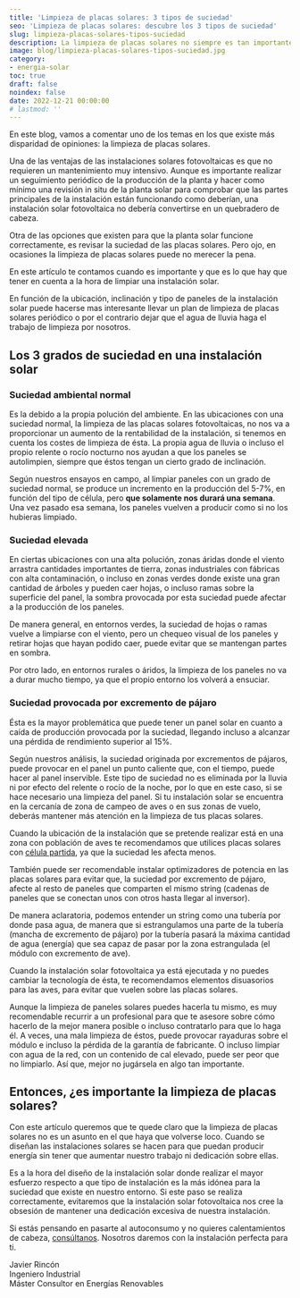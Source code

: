```yaml
---
title: 'Limpieza de placas solares: 3 tipos de suciedad'
seo: 'Limpieza de placas solares: descubre los 3 tipos de suciedad'
slug: limpieza-placas-solares-tipos-suciedad
description: La limpieza de placas solares no siempre es tan importante como parece. En este artículo te contamos cuando sí debes limpiar la instalación solar.
image: blog/limpieza-placas-solares-tipos-suciedad.jpg
category:
- energia-solar
toc: true
draft: false
noindex: false
date: 2022-12-21 00:00:00
# lastmod: ''
---
```

En este blog, vamos a comentar uno de los temas en los que existe más disparidad de opiniones: la limpieza de placas solares.

Una de las ventajas de las instalaciones solares fotovoltaicas es que no requieren un mantenimiento muy intensivo. Aunque es importante realizar un seguimiento periódico de la producción de la planta y hacer como mínimo una revisión in situ de la planta solar para comprobar que las partes principales de la instalación están funcionando como deberían, una instalación solar fotovoltaica no debería convertirse en un quebradero de cabeza.

Otra de las opciones que existen para que la planta solar funcione correctamente, es revisar la suciedad de las placas solares. Pero ojo, en ocasiones la limpieza de placas solares puede no merecer la pena.

En este artículo te contamos cuando es importante y que es lo que hay que tener en cuenta a la hora de limpiar una instalación solar.

En función de la ubicación, inclinación y tipo de paneles de la instalación solar puede hacerse mas interesante llevar un plan de limpieza de placas solares periódico o por el contrario dejar que el agua de lluvia haga el trabajo de limpieza por nosotros.

## Los 3 grados de suciedad en una instalación solar

### Suciedad ambiental normal

Es la debido a la propia polución del ambiente. En las ubicaciones con una suciedad normal, la limpieza de las placas solares fotovoltaicas, no nos va a proporcionar un aumento de la rentabilidad de la instalación, si tenemos en cuenta los costes de limpieza de ésta. La propia agua de lluvia o incluso el propio relente o rocío nocturno nos ayudan a que los paneles se autolimpien, siempre que éstos tengan un cierto grado de inclinación.

Según nuestros ensayos en campo, al limpiar paneles con un grado de suciedad normal, se produce un incremento en la producción del 5-7%, en función del tipo de célula, pero **que solamente nos durará una semana**. Una vez pasado esa semana, los paneles vuelven a producir como si no los hubieras limpiado.

### Suciedad elevada

En ciertas ubicaciones con una alta polución, zonas áridas donde el viento arrastra cantidades importantes de tierra, zonas industriales con fábricas con alta contaminación, o incluso en zonas verdes donde existe una gran cantidad de árboles y pueden caer hojas, o incluso ramas sobre la superficie del panel, la sombra provocada por esta suciedad puede afectar a la producción de los paneles.

De manera general, en entornos verdes, la suciedad de hojas o ramas vuelve a limpiarse con el viento, pero un chequeo visual de los paneles y retirar hojas que hayan podido caer, puede evitar que se mantengan partes en sombra.

Por otro lado, en entornos rurales o áridos, la limpieza de los paneles no va a durar mucho tiempo, ya que el propio entorno los volverá a ensuciar.

### Suciedad provocada por excremento de pájaro

Ésta es la mayor problemática que puede tener un panel solar en cuanto a caída de producción provocada por la suciedad, llegando incluso a alcanzar una pérdida de rendimiento superior al 15%.

Según nuestros análisis, la suciedad originada por excrementos de pájaros, puede provocar en el panel un punto caliente que, con el tiempo, puede hacer al panel inservible. Este tipo de suciedad no es eliminada por la lluvia ni por efecto del relente o rocío de la noche, por lo que en este caso, si se hace necesario una limpieza del panel. Si tu instalación solar se encuentra en la cercanía de zona de campeo de aves o en sus zonas de vuelo, deberás mantener más atención en la limpieza de tus placas solares.

Cuando la ubicación de la instalación que se pretende realizar está en una zona con población de aves te recomendamos que utilices placas solares con [célula partida](https://ecoinventos.com/que-es-la-tecnologia-celulas-partidas/), ya que la suciedad les afecta menos.

También puede ser recomendable instalar optimizadores de potencia en las placas solares para evitar que, la suciedad por excremento de pájaro, afecte al resto de paneles que comparten el mismo string (cadenas de paneles que se conectan unos con otros hasta llegar al inversor).

De manera aclaratoria, podemos entender un string como una tubería por donde pasa agua, de manera que si estrangulamos una parte de la tubería (mancha de excremento de pájaro) por la tubería pasará la máxima cantidad de agua (energía) que sea capaz de pasar por la zona estrangulada (el módulo con excremento de ave).

Cuando la instalación solar fotovoltaica ya está ejecutada y no puedes cambiar la tecnología de ésta, te recomendamos elementos disuasorios para las aves, para evitar que vuelen sobre las placas solares.

Aunque la limpieza de paneles solares puedes hacerla tu mismo, es muy recomendable recurrir a un profesional para que te asesore sobre cómo hacerlo de la mejor manera posible o incluso contratarlo para que lo haga él. A veces, una mala limpieza de éstos, puede provocar rayaduras sobre el módulo e incluso la pérdida de la garantía de fabricante. O incluso limpiar con agua de la red, con un contenido de cal elevado, puede ser peor que no limpiarlo. Así que, mejor no jugársela en algo tan importante.

## Entonces, ¿es importante la limpieza de placas solares?

Con este artículo queremos que te quede claro que la limpieza de placas solares no es un asunto en el que haya que volverse loco. Cuando se diseñan las instalaciones solares se hacen para que puedan producir energía sin tener que aumentar nuestro trabajo ni dedicación sobre ellas.

Es a la hora del diseño de la instalación solar donde realizar el mayor esfuerzo respecto a que tipo de instalación es la más idónea para la suciedad que existe en nuestro entorno. Si este paso se realiza correctamente, evitaremos que la instalación solar fotovoltaica nos cree la obsesión de mantener una dedicación excesiva de nuestra instalación.

Si estás pensando en pasarte al autoconsumo y no quieres calentamientos de cabeza, [consúltanos](/contacto/). Nosotros daremos con la instalación perfecta para ti.

Javier Rincón <br>
Ingeniero Industrial <br>
Máster Consultor en Energías Renovables
